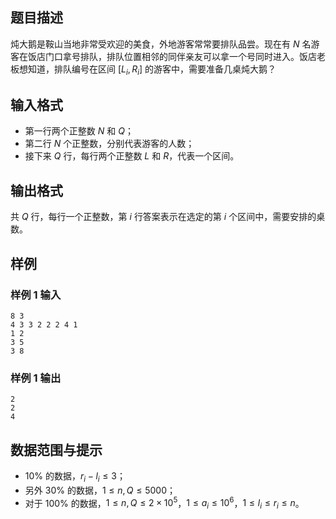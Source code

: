 ## 题目描述

炖大鹅是鞍山当地非常受欢迎的美食，外地游客常常要排队品尝。现在有 $N$ 名游客在饭店门口拿号排队，排队位置相邻的同伴亲友可以拿一个号同时进入。饭店老板想知道，排队编号在区间 $[L_i,R_i]$ 的游客中，需要准备几桌炖大鹅？

## 输入格式

- 第一行两个正整数 $N$ 和 $Q$；
- 第二行 $N$ 个正整数，分别代表游客的人数；
- 接下来 $Q$ 行，每行两个正整数 $L$ 和 $R$，代表一个区间。

## 输出格式

共 $Q$ 行，每行一个正整数，第 $i$ 行答案表示在选定的第 $i$ 个区间中，需要安排的桌数。

## 样例

### 样例 1 输入
```
8 3
4 3 3 2 2 2 4 1
1 2
3 5
3 8
```

### 样例 1 输出
```
2
2
4
```

## 数据范围与提示
- 10% 的数据，$r_i - l_i \le 3$；
- 另外 30% 的数据，$1 \le n, Q \le 5000$；
- 对于 100% 的数据，$1 \le n, Q \le 2 \times 10^5$，$1 \le a_i \le 10^6$，$1 \le l_i \le r_i \le n$。
